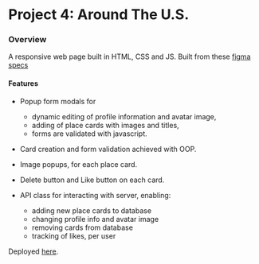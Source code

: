 # Project 4: Around The U.S.

### Overview

A responsive web page built in HTML, CSS and JS.  Built from these
[figma specs](https://www.figma.com/file/xM9rNsdK4iNcFJmDZho3Aw/Sprint-3%3A-From-Portland-to-Portland-%2F-desktop-%2B-mobile?node-id=500%3A0)

#### Features

- Popup form modals for 
  - dynamic editing of profile information and avatar image, 
  - adding of place cards with images and titles,
  - forms are validated with javascript.

- Card creation and form validation achieved with OOP.

- Image popups, for each place card.

- Delete button and Like button on each card.

- API class for interacting with server, enabling:
  - adding new place cards to database
  - changing profile info and avatar image
  - removing cards from database
  - tracking of likes, per user

Deployed [here](https://kvnloughead.github.io/web_project_4/dist).






